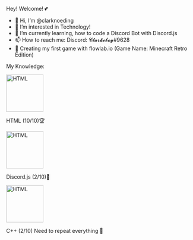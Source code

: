 Hey! Welcome! 💕
- 👋 Hi, I’m @clarknoeding
- 👀 I’m interested in Technology!
- 🌱 I’m currently learning, how to code a Discord Bot with Discord.js
- 📫 How to reach me: Discord: 𝓒𝓵𝓪𝓻𝓴𝓮𝓫𝓸𝔂#9628 
- 💖 Creating my first game with flowlab.io (Game Name: Minecraft Retro Edition)

My Knowledge:

<img alt="HTML" align="center" src = "https://user-images.githubusercontent.com/82918480/116992145-e383a880-acd5-11eb-8551-f81ec9196119.png" width="100px">


HTML (10/10)🏆


<img alt="HTML" align="center" src = "https://user-images.githubusercontent.com/82918480/116987232-15ddd780-accf-11eb-9c40-698e634cdd3a.png" width="100px">


Discord.js (2/10)🥉


<img alt="HTML" align="center" src = "https://user-images.githubusercontent.com/82918480/116987375-4756a300-accf-11eb-9b6b-3addfe2d498e.png" width="100px">


C++ (2/10) Need to repeat everything 🤞


